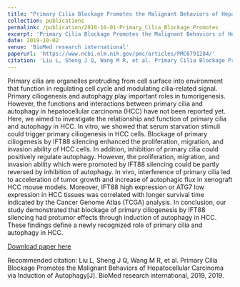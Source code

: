 ```yaml
---
title: "Primary Cilia Blockage Promotes the Malignant Behaviors of Hepatocellular Carcinoma via Induction of Autophagy"
collection: publications
permalink: /publication/2010-10-01-Primary_Cilia_Blockage_Promotes
excerpt: 'Primary Cilia Blockage Promotes the Malignant Behaviors of Hepatocellular Carcinoma via Induction of Autophagy'
date: 2019-10-02
venue: 'BioMed research international'
paperurl: 'https://www.ncbi.nlm.nih.gov/pmc/articles/PMC6791284/'
citation: 'Liu L, Sheng J Q, Wang M R, et al. Primary Cilia Blockage Promotes the Malignant Behaviors of Hepatocellular Carcinoma via Induction of Autophagy[J]. BioMed research international, 2019, 2019.'
---
```

Primary cilia are organelles protruding from cell surface into environment that function in regulating cell cycle and modulating cilia-related signal. Primary ciliogenesis and autophagy play important roles in tumorigenesis. However, the functions and interactions between primary cilia and autophagy in hepatocellular carcinoma (HCC) have not been reported yet. Here, we aimed to investigate the relationship and function of primary cilia and autophagy in HCC. In vitro, we showed that serum starvation stimuli could trigger primary ciliogenesis in HCC cells. Blockage of primary ciliogenesis by IFT88 silencing enhanced the proliferation, migration, and invasion ability of HCC cells. In addition, inhibition of primary cilia could positively regulate autophagy. However, the proliferation, migration, and invasion ability which were promoted by IFT88 silencing could be partly reversed by inhibition of autophagy. In vivo, interference of primary cilia led to acceleration of tumor growth and increase of autophagic flux in xenograft HCC mouse models. Moreover, IFT88 high expression or ATG7 low expression in HCC tissues was correlated with longer survival time indicated by the Cancer Genome Atlas (TCGA) analysis. In conclusion, our study demonstrated that blockage of primary ciliogenesis by IFT88 silencing had protumor effects through induction of autophagy in HCC. These findings define a newly recognized role of primary cilia and autophagy in HCC.

[Download paper here](https://www.ncbi.nlm.nih.gov/pmc/articles/PMC6791284/)

Recommended citation: Liu L, Sheng J Q, Wang M R, et al. Primary Cilia Blockage Promotes the Malignant Behaviors of Hepatocellular Carcinoma via Induction of Autophagy[J]. BioMed research international, 2019, 2019.
